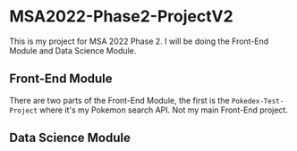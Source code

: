 # MSA2022-Phase2-ProjectV2

This is my project for MSA 2022 Phase 2. I will be doing the Front-End Module and Data Science Module.

## Front-End Module

There are two parts of the Front-End Module, the first is the ```Pokedex-Test-Project``` where it's my Pokemon search API. Not my main Front-End project.

## Data Science Module

